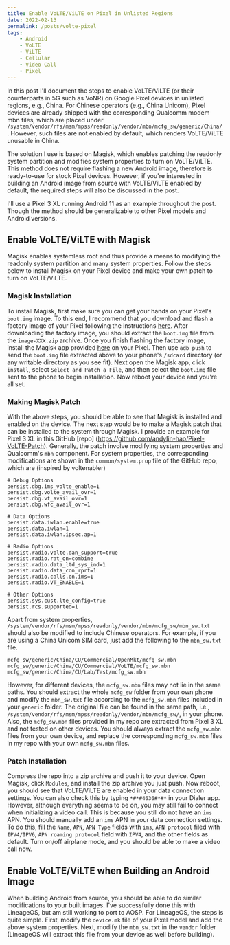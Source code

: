 ```yaml
---
title: Enable VoLTE/ViLTE on Pixel in Unlisted Regions
date: 2022-02-13
permalink: /posts/volte-pixel
tags: 
    - Android
    - VoLTE
    - ViLTE
    - Cellular
    - Video Call
    - Pixel
---
```


In this post I'll document the steps to enable VoLTE/ViLTE (or their counterparts in 5G such as VoNR) on Google Pixel devices in unlisted regions, e.g., China.
For Chinese operators (e.g., China Unicom),
Pixel devices are already shipped with the corresponding Qualcomm modem mbn files,
which are placed under `/system/vendor/rfs/msm/mpss/readonly/vendor/mbn/mcfg_sw/generic/China/`.
However, such files are not enabled by default, which renders VoLTE/ViLTE unusable in China. 

The solution I use is based on Magisk, which enables patching the readonly system partition and modifies system properties to turn on VoLTE/ViLTE.
This method does not require flashing a new Android image, therefore is ready-to-use for stock Pixel devices.
However, if you're interested in building an Android image from source with VoLTE/ViLTE enabled by default, the required steps will also be discussed in the post.

I'll use a Pixel 3 XL running Android 11 as an example throughout the post. 
Though the method should be generalizable to other Pixel models and Android versions.

## Enable VoLTE/ViLTE with Magisk

Magisk enables systemless root and thus provide a means to modifying the readonly system partition and many system properties.
Follow the steps below to install Magisk on your Pixel device and make your own patch to turn on VoLTE/ViLTE.

### Magisk Installation
To install Magisk, first make sure you can get your hands on your Pixel's `boot.img` image.
To this end, I recommend that you download and flash a factory image of your Pixel following the instructions [here](https://developers.google.com/android/images).
After downloading the factory image, 
you should extract the `boot.img` file from the `image-XXX.zip` archive.
Once you finish flashing the factory image,
install the Magisk app provided [here](https://github.com/topjohnwu/Magisk/releases) on your Pixel.
Then use `adb push` to send the `boot.img` file extracted above to your phone's `/sdcard` directory (or any writable directory as you see fit).
Next open the Magisk app, click `install`, select `Select and Patch a File`, and then select the `boot.img` file sent to the phone to begin installation.
Now reboot your device and you're all set.

### Making Magisk Patch

With the above steps, you should be able to see that Magisk is installed and enabled on the device.
The next step would be to make a Magisk patch that can be installed to the system through Magisk.
I provide an example for Pixel 3 XL in this GitHub [repo] (https://github.com/andylin-hao/Pixel-VoLTE-Patch).
Generally, the patch involve modifying system properties and Qualcomm's `mbn` component.
For system properties, the corresponding modifications are shown in the `common/system.prop` file of the GitHub repo, which are (inspired by voltenabler)
```
# Debug Options
persist.dbg.ims_volte_enable=1
persist.dbg.volte_avail_ovr=1
persist.dbg.vt_avail_ovr=1
persist.dbg.wfc_avail_ovr=1

# Data Options
persist.data.iwlan.enable=true
persist.data.iwlan=1
persist.data.iwlan.ipsec.ap=1

# Radio Options
persist.radio.volte.dan_support=true
persist.radio.rat_on=combine
persist.radio.data_ltd_sys_ind=1
persist.radio.data_con_rprt=1
persist.radio.calls.on.ims=1
persist.radio.VT_ENABLE=1

# Other Options
persist.sys.cust.lte_config=true
persist.rcs.supported=1
```

Apart from system properties, `/system/vendor/rfs/msm/mpss/readonly/vendor/mbn/mcfg_sw/mbn_sw.txt` should also be modified to include Chinese operators.
For example, if you are using a China Unicom SIM card, just add the following to the `mbn_sw.txt` file.
```
mcfg_sw/generic/China/CU/Commercial/OpenMkt/mcfg_sw.mbn
mcfg_sw/generic/China/CU/Commercial/VoLTE/mcfg_sw.mbn
mcfg_sw/generic/China/CU/Lab/Test/mcfg_sw.mbn
```
However, for different devices, the `mcfg_sw.mbn` files may not lie in the same paths.
You should extract the whole `mcfg_sw` folder from your own phone and modify the `mbn_sw.txt` file according to the `mcfg_sw.mbn` files included in your `generic` folder.
The original file can be found in the same path, i.e., `/system/vendor/rfs/msm/mpss/readonly/vendor/mbn/mcfg_sw/`, in your phone.
Also, the `mcfg_sw.mbn` files provided in my repo are extracted from Pixel 3 XL and not tested on other devices.
You should always extract the `mcfg_sw.mbn` files from your own device, and replace the corresponding `mcfg_sw.mbn` files in my repo with your own `mcfg_sw.mbn` files.

### Patch Installation

Compress the repo into a zip archive and push it to your device.
Open Magisk, click `Modules`, and install the zip archive you just push.
Now reboot, you should see that VoLTE/ViLTE are enabled in your data connection settings.
You can also check this by typing `*#*#4636#*#*` in your Dialer app.
However, although everything seems to be on, you may still fail to connect when initializing a video call.
This is because you still do not have an `ims` APN.
You should manually add an `ims` APN in your data connection settings.
To do this, fill the `Name`, `APN`, `APN Type` fields with `ims`, `APN protocol` filed with `IPV4/IPV6`, `APN roaming protocol` field with `IPV4`, and the other fields as default.
Turn on/off airplane mode, and you should be able to make a video call now.

## Enable VoLTE/ViLTE when Building an Android Image

When building Android from source, you should be able to do similar modifications to your built images.
I've successfully done this with LineageOS, but am still working to port to AOSP.
For LineageOS, the steps is quite simple.
First, modify the `device.mk` file of your Pixel model and add the above system properties.
Next, modify the `mbn_sw.txt` in the `vendor` folder (LineageOS will extract this file from your device as well before building).